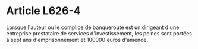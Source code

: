 # Article L626-4

Lorsque l'auteur ou le complice de banqueroute est un dirigeant d'une entreprise prestataire de services d'investissement, les peines sont portées à sept ans d'emprisonnement et 100000 euros d'amende.